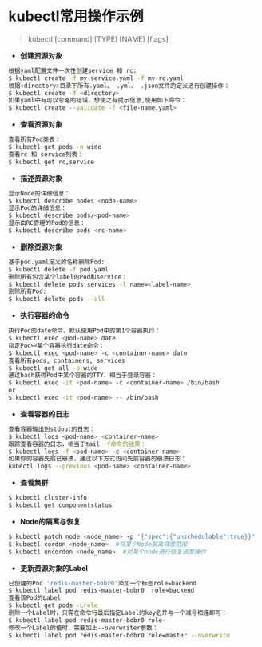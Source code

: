 # kubectl常用操作示例
> kubectl  [command]  [TYPE]  [NAME]  [flags]
+ **创建资源对象**
```bash
根据yaml配置文件一次性创建service 和 rc:
$ kubectl create -f my-service.yaml -f my-rc.yaml
根据<directory>目录下所有.yaml、 .yml、 .json文件的定义进行创建操作：
$ kubectl create -f <directory>
如果yaml中有可以忽略的错误，想使之有提示信息,使用如下命令：
$ kubectl create --validate -f <file-name.yaml>
```

+ **查看资源对象**
```bash
查看所有Pod类表：
$ kubectl get pods -o wide
查看rc 和 service列表：
$ kubectl get rc,service
```

+ **描述资源对象**
```bash
显示Node的详细信息：
$ kubectl describe nodes <node-name>
显示Pod的详细信息：
$ kubectl describe pods/<pod-name>
显示由RC管理的Pod的信息：
$ kubectl describe pods <rc-name>
```

+ **删除资源对象**
```bash
基于pod.yaml定义的名称删除Pod:
$ kubectl delete -f pod.yaml
删除所有包含某个label的Pod和service：
$ kubectl delete pods,services -l name=<label-name>
删除所有Pod:
$ kubectl delete pods --all
```

+ **执行容器的命令**
```bash
执行Pod的date命令，默认使用Pod中的第1个容器执行：
$ kubectl exec <pod-name> date
指定Pod中某个容器执行date命令：
$ kubectl exec <pod-name> -c <container-name> date
查看所有pods, containers, services
$ kubectl get all -o wide
通过bash获得Pod中某个容器的TTY，相当于登录容器：
$ kubectl exec -it <pod-name> -c <container-name> /bin/bash
or
$ kubectl exec -it <pod-name> -- /bin/bash
```

+ **查看容器的日志**
```bash
查看容器输出到stdout的日志：
$ kubectl logs <pod-name> <container-name>
跟踪查看容器的日志，相当于tail -f命令的结果：
$ kubectl logs -f <pod-name> -c <container-name>
如果你的容器先前已崩溃，通过以下方式访问先前容器的崩溃日志：
kubectl logs --previous <pod-name> <container-name>
```

+ **查看集群**
```bash
$ kubectl cluster-info
$ kubectl get componentstatus
```

+ **Node的隔离与恢复**
```bash
$ kubectl patch node <node_name> -p '{"spec":{"unschedulable":true}}'  #将某个Node脱离调度范围
$ kubectl cordon <node_name>  #将某个Node脱离调度范围
$ kubectl uncordon <node_name>  #对某个node进行恢复调度操作
```

+ **更新资源对象的Label**
```bash
已创建的Pod 'redis-master-bobr0'添加一个标签role=backend
$ kubectl label pod redis-master-bobr0  role=backend 
查看该Pod的Label
$ kubectl get pods -Lrole
删除一个Label时，只需在命令行最后指定Label的key名并与一个减号相连即可：
$ kubectl label pod redis-master-bobr0 role-
修改一个Label的值时，需要加上--overwriter参数：
$ kubectl label pod redis-master-bobr0 role=master --overwrite
```


